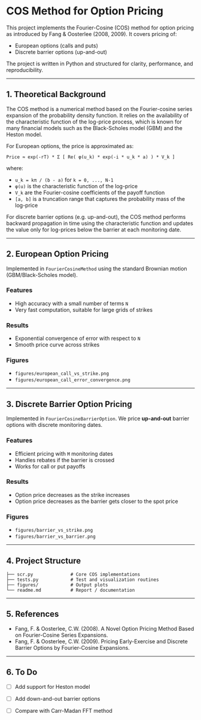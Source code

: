 # COS Method for Option Pricing

This project implements the Fourier-Cosine (COS) method for option pricing as introduced by Fang & Oosterlee (2008, 2009). It covers pricing of:

- European options (calls and puts)
- Discrete barrier options (up-and-out)

The project is written in Python and structured for clarity, performance, and reproducibility.

---

## 1. Theoretical Background

The COS method is a numerical method based on the Fourier-cosine series expansion of the probability density function. It relies on the availability of the characteristic function of the log-price process, which is known for many financial models such as the Black-Scholes model (GBM) and the Heston model.

For European options, the price is approximated as:

```
Price ≈ exp(-rT) * Σ [ Re( φ(u_k) * exp(-i * u_k * a) ) * V_k ]
```

where:
- `u_k = kπ / (b - a)` for `k = 0, ..., N-1`
- `φ(u)` is the characteristic function of the log-price
- `V_k` are the Fourier-cosine coefficients of the payoff function
- `[a, b]` is a truncation range that captures the probability mass of the log-price

For discrete barrier options (e.g. up-and-out), the COS method performs backward propagation in time using the characteristic function and updates the value only for log-prices below the barrier at each monitoring date.

---

## 2. European Option Pricing

Implemented in `FourierCosineMethod` using the standard Brownian motion (GBM/Black-Scholes model).

### Features
- High accuracy with a small number of terms `N`
- Very fast computation, suitable for large grids of strikes

### Results
- Exponential convergence of error with respect to `N`
- Smooth price curve across strikes

### Figures
- `figures/european_call_vs_strike.png`
- `figures/european_call_error_convergence.png`

---

## 3. Discrete Barrier Option Pricing

Implemented in `FourierCosineBarrierOption`. We price **up-and-out** barrier options with discrete monitoring dates.

### Features
- Efficient pricing with `M` monitoring dates
- Handles rebates if the barrier is crossed
- Works for call or put payoffs

### Results
- Option price decreases as the strike increases
- Option price decreases as the barrier gets closer to the spot price

### Figures
- `figures/barrier_vs_strike.png`
- `figures/barrier_vs_barrier.png`

---

## 4. Project Structure

```
├── scr.py              # Core COS implementations
├── tests.py            # Test and visualization routines
├── figures/            # Output plots
└── readme.md           # Report / documentation
```

---

## 5. References

- Fang, F. & Oosterlee, C.W. (2008). A Novel Option Pricing Method Based on Fourier-Cosine Series Expansions.
- Fang, F. & Oosterlee, C.W. (2009). Pricing Early-Exercise and Discrete Barrier Options by Fourier-Cosine Expansions.

---

## 6. To Do

- [ ] Add support for Heston model
- [ ] Add down-and-out barrier options
- [ ] Compare with Carr-Madan FFT method


